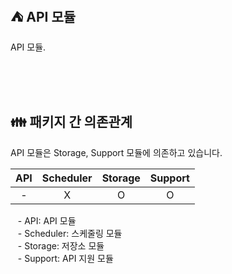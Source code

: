 ## ⛺️ API 모듈

API 모듈.

<br/><br/><br/>

## 👪 패키지 간 의존관계

API 모듈은 Storage, Support 모듈에 의존하고 있습니다.

| API | Scheduler | Storage | Support |
|:---:|:---------:|:-------:|:-------:|
|  -  |     X     |    O    |    O    |

&nbsp;&nbsp; - API: API 모듈 <br/>
&nbsp;&nbsp; - Scheduler: 스케줄링 모듈 <br/>
&nbsp;&nbsp; - Storage: 저장소 모듈 <br/>
&nbsp;&nbsp; - Support: API 지원 모듈 <br/>

<br/>
